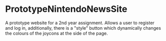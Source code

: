 # PrototypeNintendoNewsSite
A prototype website for a 2nd year assignment. Allows a user to register and log in, additionally, there is a "style" button which dynamically changes the colours of the joycons at the side of the page.
